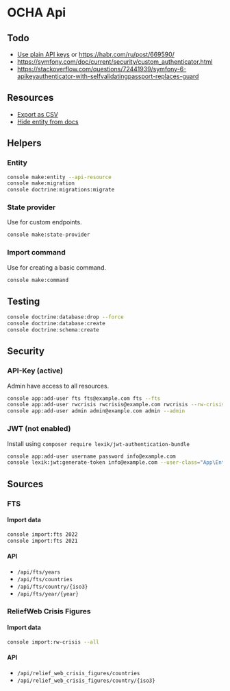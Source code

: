 # OCHA Api

## Todo

- [Use plain API keys](https://symfony.com/doc/5.2/security/guard_authentication.html) or https://habr.com/ru/post/669590/
- https://symfony.com/doc/current/security/custom_authenticator.html
- https://stackoverflow.com/questions/72441939/symfony-6-apikeyauthenticator-with-selfvalidatingpassport-replaces-guard

## Resources

- [Export as CSV](https://locastic.com/blog/easy-csv-export-in-api-platform)
- [Hide entity from docs](https://api-platform.com/docs/core/operations/#expose-a-model-without-any-routes)


## Helpers

### Entity

```bash
console make:entity --api-resource
console make:migration
console doctrine:migrations:migrate
```

### State provider

Use for custom endpoints.

```bash
console make:state-provider
```

### Import command

Use for creating a basic command.

```bash
console make:command
```

## Testing

```bash
console doctrine:database:drop --force
console doctrine:database:create
console doctrine:schema:create
```

## Security

### API-Key (active)

Admin have access to all resources.

```bash
console app:add-user fts fts@example.com fts --fts
console app:add-user rwcrisis rwcrisis@example.com rwcrisis --rw-crisis
console app:add-user admin admin@example.com admin --admin
```

### JWT (not enabled)

Install using `composer require lexik/jwt-authentication-bundle`

```bash
console app:add-user username password info@example.com
console lexik:jwt:generate-token info@example.com --user-class="App\Entity\User"
```

## Sources

### FTS

#### Import data

```bash
console import:fts 2022
console import:fts 2021
```

#### API

- `/api/fts/years`
- `/api/fts/countries`
- `/api/fts/country/{iso3}`
- `/api/fts/year/{year}`

### ReliefWeb Crisis Figures

#### Import data

```bash
console import:rw-crisis --all
```

#### API

- `/api/relief_web_crisis_figures/countries`
- `/api/relief_web_crisis_figures/country/{iso3}`
